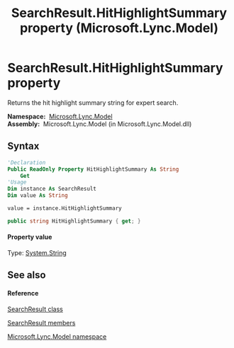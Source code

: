 ﻿---
title: SearchResult.HitHighlightSummary property  (Microsoft.Lync.Model)
TOCTitle: 'HitHighlightSummary property '
ms:assetid: P:Microsoft.Lync.Model.SearchResult.HitHighlightSummary_DI_3_UC_OCS14MrefLyncWPF
ms:mtpsurl: https://msdn.microsoft.com/en-us/library/microsoft.lync.model.searchresult.hithighlightsummary_di_3_uc_ocs14mreflyncwpf(v=office.15)
ms:contentKeyID: 48599828
ms.date: 07/28/2014
mtps_version: v=office.15
f1_keywords:
- Microsoft.Lync.Model.SearchResult.HitHighlightSummary
dev_langs:
- CSharp
- JScript
- VB
- other
---

# SearchResult.HitHighlightSummary property

Returns the hit highlight summary string for expert search.

**Namespace:**  [Microsoft.Lync.Model](microsoft-lync-model-namespace_2.md)  
**Assembly:**  Microsoft.Lync.Model (in Microsoft.Lync.Model.dll)

## Syntax

``` vb
'Declaration
Public ReadOnly Property HitHighlightSummary As String
    Get
'Usage
Dim instance As SearchResult
Dim value As String

value = instance.HitHighlightSummary
```

``` csharp
public string HitHighlightSummary { get; }
```

#### Property value

Type: [System.String](http://msdn2.microsoft.com/en-us/library/s1wwdcbf)  

## See also

#### Reference

[SearchResult class](searchresult-class-microsoft-lync-model_2.md)

[SearchResult members](searchresult-members-microsoft-lync-model_2.md)

[Microsoft.Lync.Model namespace](microsoft-lync-model-namespace_2.md)

